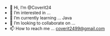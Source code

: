 - 👋 Hi, I’m @Coverit24
- 👀 I’m interested in ...
- 🌱 I’m currently learning ... Java
- 💞️ I’m looking to collaborate on ...
- 📫 How to reach me ... coverit2499@gmail.com

<!---
Coverit24/Coverit24 is a ✨ special ✨ repository because its `README.md` (this file) appears on your GitHub profile.
You can click the Preview link to take a look at your changes.
--->
